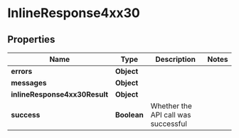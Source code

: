 # InlineResponse4xx30

## Properties
Name | Type | Description | Notes
------------ | ------------- | ------------- | -------------
**errors** | **Object** |  | 
**messages** | **Object** |  | 
**inlineResponse4xx30Result** | **Object** |  | 
**success** | **Boolean** | Whether the API call was successful | 
